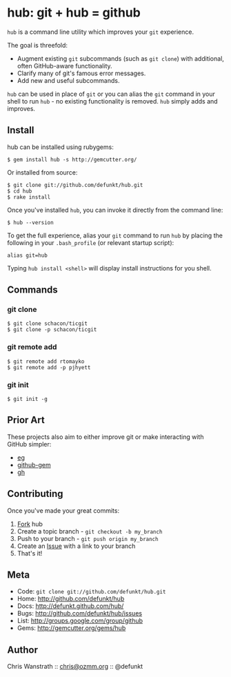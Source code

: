 hub: git + hub = github
=======================

`hub` is a command line utility which improves your `git` experience.

The goal is threefold:

* Augment existing `git` subcommands (such as `git clone`) with
  additional, often GitHub-aware functionality.
* Clarify many of git's famous error messages.
* Add new and useful subcommands.

`hub` can be used in place of `git` or you can alias the `git` command in
your shell to run `hub` - no existing functionality is removed. `hub`
simply adds and improves.


Install
-------

hub can be installed using rubygems:

    $ gem install hub -s http://gemcutter.org/

Or installed from source:

    $ git clone git://github.com/defunkt/hub.git
    $ cd hub
    $ rake install

Once you've installed `hub`, you can invoke it directly from the
command line:

    $ hub --version

To get the full experience, alias your `git` command to run `hub` by
placing the following in your `.bash_profile` (or relevant startup
script):

    alias git=hub

Typing `hub install <shell>` will display install instructions for you
shell.


Commands
--------

### git clone

    $ git clone schacon/ticgit
    $ git clone -p schacon/ticgit

### git remote add

    $ git remote add rtomayko
    $ git remote add -p pjhyett

### git init

    $ git init -g


Prior Art
---------

These projects also aim to either improve git or make interacting with
GitHub simpler:

* [eg](http://www.gnome.org/~newren/eg/)
* [github-gem](http://github.com/defunkt/github-gem)
* [gh](http://github.com/visionmedia/gh)


Contributing
------------

Once you've made your great commits:

1. [Fork][0] hub
2. Create a topic branch - `git checkout -b my_branch`
3. Push to your branch - `git push origin my_branch`
4. Create an [Issue][1] with a link to your branch
5. That's it!


Meta
----

* Code: `git clone git://github.com/defunkt/hub.git`
* Home: <http://github.com/defunkt/hub>
* Docs: <http://defunkt.github.com/hub/>
* Bugs: <http://github.com/defunkt/hub/issues>
* List: <http://groups.google.com/group/github>
* Gems: <http://gemcutter.org/gems/hub>


Author
------

Chris Wanstrath :: chris@ozmm.org :: @defunkt

[0]: http://help.github.com/forking/
[1]: http://github.com/defunkt/hub/issues
